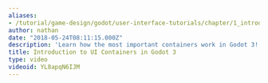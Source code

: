 ```yaml
---
aliases:
- /tutorial/game-design/godot/user-interface-tutorials/chapter/1_introduction_to_ui_containers_in_godot_3_
author: nathan
date: "2018-05-24T08:11:15.000Z"
description: 'Learn how the most important containers work in Godot 3! '
title: Introduction to UI Containers in Godot 3
type: video
videoid: YL8apqN6IJM
---
```

